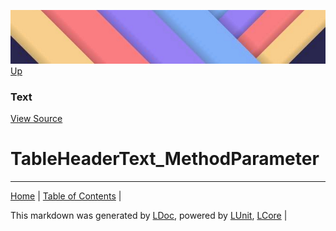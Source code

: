 ![](../Content/LDoc-banner-small.png "")
[Up](Text.md)
### Text
[View Source](Text.md)
# TableHeaderText_MethodParameter
---

[Home](../../README.md) | [Table of Contents](../../TableOfContents.md) | 


This markdown was generated by [LDoc](https://github.com/CodeSingularity/LDoc), powered by [LUnit](https://github.com/CodeSingularity/LUnit), [LCore](https://github.com/CodeSingularity/LCore) | 

